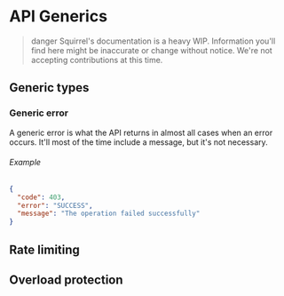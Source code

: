 <!--
  Copyright (c) 2020 Squirrel Chat, All rights reserved.

  Redistribution and use in source and binary forms, with or without
  modification, are permitted provided that the following conditions are met:

  1. Redistributions of source code must retain the above copyright notice, this
    list of conditions and the following disclaimer.
  2. Redistributions in binary form must reproduce the above copyright notice,
    this list of conditions and the following disclaimer in the
    documentation and/or other materials provided with the distribution.
  3. Neither the name of the copyright holder nor the names of its contributors
    may be used to endorse or promote products derived from this software without
    specific prior written permission.

  THIS SOFTWARE IS PROVIDED BY THE COPYRIGHT HOLDERS AND CONTRIBUTORS "AS IS" AND
  ANY EXPRESS OR IMPLIED WARRANTIES, INCLUDING, BUT NOT LIMITED TO, THE IMPLIED
  WARRANTIES OF MERCHANTABILITY AND FITNESS FOR A PARTICULAR PURPOSE ARE
  DISCLAIMED. IN NO EVENT SHALL THE COPYRIGHT HOLDER OR CONTRIBUTORS BE LIABLE
  FOR ANY DIRECT, INDIRECT, INCIDENTAL, SPECIAL, EXEMPLARY, OR CONSEQUENTIAL
  DAMAGES (INCLUDING, BUT NOT LIMITED TO, PROCUREMENT OF SUBSTITUTE GOODS OR
  SERVICES; LOSS OF USE, DATA, OR PROFITS; OR BUSINESS INTERRUPTION) HOWEVER
  CAUSED AND ON ANY THEORY OF LIABILITY, WHETHER IN CONTRACT, STRICT LIABILITY,
  OR TORT (INCLUDING NEGLIGENCE OR OTHERWISE) ARISING IN ANY WAY OUT OF THE USE
  OF THIS SOFTWARE, EVEN IF ADVISED OF THE POSSIBILITY OF SUCH DAMAGE.
-->

# API Generics

>danger
> Squirrel's documentation is a heavy WIP. Information you'll find here might be inaccurate or change without
> notice. We're not accepting contributions at this time.

## Generic types
### Generic error
A generic error is what the API returns in almost all cases when an error occurs. It'll most of the time include a
message, but it's not necessary.

###### Example
```json
{
  "code": 403,
  "error": "SUCCESS",
  "message": "The operation failed successfully"
}
```

## Rate limiting

## Overload protection
